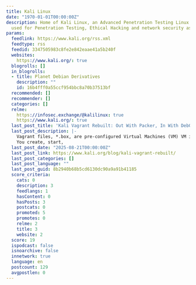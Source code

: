 ```yaml
---
title: Kali Linux
date: "1970-01-01T00:00:00Z"
description: Home of Kali Linux, an Advanced Penetration Testing Linux distribution
  used for Penetration Testing, Ethical Hacking and network security assessments.
params:
  feedlink: https://www.kali.org/rss.xml
  feedtype: rss
  feedid: 3347505983c8fe2e842eaae41a5b240f
  websites:
    https://www.kali.org/: true
  blogrolls: []
  in_blogrolls:
  - title: Planet Debian Derivatives
    description: ""
    id: 16b4fff0a55ccf954bbc8a70b37513bf
  recommended: []
  recommender: []
  categories: []
  relme:
    https://infosec.exchange/@kalilinux: true
    https://www.kali.org/: true
  last_post_title: 'Kali Vagrant Rebuilt: Out With Packer, In With DebOS'
  last_post_description: |-
    Vagrant files, *.box, are pre-configured Virtual Machines (VM) VM images, which when imported into HashiCorp’s Vagrant, allow for VMs to be interacted with via the command line.
    You create, start,
  last_post_date: "2025-08-21T00:00:00Z"
  last_post_link: https://www.kali.org/blog/kali-vagrant-rebuilt/
  last_post_categories: []
  last_post_language: ""
  last_post_guid: 8b2940b68b5cd6130dc90a9a91b41185
  score_criteria:
    cats: 0
    description: 3
    feedlangs: 1
    hasContent: 0
    hasPosts: 3
    postcats: 0
    promoted: 5
    promotes: 0
    relme: 2
    title: 3
    website: 2
  score: 19
  ispodcast: false
  isnoarchive: false
  innetwork: true
  language: en
  postcount: 129
  avgpostlen: 0
---
```

